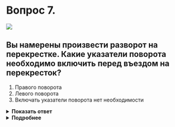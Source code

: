 # Вопрос 7.

![](https://s.drom.ru/i24227/pdd/tickets/2016/1542608429.jpg)

## Вы намерены произвести разворот на перекрестке. Какие указатели поворота необходимо включить перед въездом на перекресток?

1. Правого поворота
2. Левого поворота
3. Включать указатели поворота нет необходимости

<details>
<summary><b>Показать ответ</b></summary>
Правильный ответ: 1
</details>
<details>
<summary><b>Подробнее</b></summary>
Въезд на перекрёсток с круговым движением соответствует повороту направо. Соответственно включаете правый указатель поворота. Двигаясь по кругу, Вы не изменяете направление движения. Сигналы не используете. При съезде с перекрёстка опять совершаете правый поворот и опять заблаговременно включаете правый указатель поворота.
(«Дорожные знаки», пункт 8.1 ПДД)
</details>